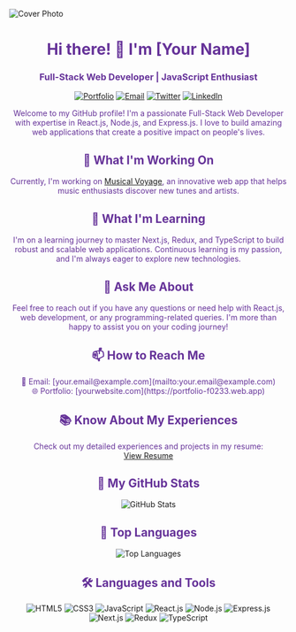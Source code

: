 <!-- Add your cover photo here -->
![Cover Photo](https://drive.google.com/file/d/1Cbeo62l4KciBf41xxibUFsDpgPtvRIvS/view?usp=sharing)

<h1 align="center" style="color: #663399;">Hi there! 👋 I'm [Your Name]</h1>
<h3 align="center" style="color: #663399;">Full-Stack Web Developer | JavaScript Enthusiast</h3>

<p align="center">
  <a href="https://portfolio-f0233.web.app" target="_blank"><img src="https://img.shields.io/badge/-Portfolio-9f00ff?style=for-the-badge&logo=react&logoColor=white" alt="Portfolio"></a>
  <a href="mailto:your.email@example.com"><img src="https://img.shields.io/badge/Email-Me-e91e63?style=for-the-badge&logo=gmail&logoColor=white" alt="Email"></a>
  <a href="https://twitter.com/yourhandle" target="_blank"><img src="https://img.shields.io/badge/Twitter-Follow-1da1f2?style=for-the-badge&logo=twitter&logoColor=white" alt="Twitter"></a>
  <a href="https://www.linkedin.com/in/yourusername" target="_blank"><img src="https://img.shields.io/badge/LinkedIn-Connect-0e76a8?style=for-the-badge&logo=linkedin&logoColor=white" alt="LinkedIn"></a>
</p>

<p align="center" style="color: #663399;">Welcome to my GitHub profile! I'm a passionate Full-Stack Web Developer with expertise in React.js, Node.js, and Express.js. I love to build amazing web applications that create a positive impact on people's lives.</p>

<h2 align="center" style="color: #663399;">🚀 What I'm Working On</h2>

<p align="center" style="color: #663399;">Currently, I'm working on <a href="https://summercamp-8c94a.web.app/" target="_blank">Musical Voyage</a>, an innovative web app that helps music enthusiasts discover new tunes and artists.</p>

<h2 align="center" style="color: #663399;">🌱 What I'm Learning</h2>

<p align="center" style="color: #663399;">I'm on a learning journey to master Next.js, Redux, and TypeScript to build robust and scalable web applications. Continuous learning is my passion, and I'm always eager to explore new technologies.</p>

<h2 align="center" style="color: #663399;">💬 Ask Me About</h2>

<p align="center" style="color: #663399;">Feel free to reach out if you have any questions or need help with React.js, web development, or any programming-related queries. I'm more than happy to assist you on your coding journey!</p>

<h2 align="center" style="color: #663399;">📫 How to Reach Me</h2>

<p align="center" style="color: #663399;">
  📧 Email: [your.email@example.com](mailto:your.email@example.com) <br>
  🌐 Portfolio: [yourwebsite.com](https://portfolio-f0233.web.app)
</p>

<h2 align="center" style="color: #663399;">📚 Know About My Experiences</h2>

<p align="center" style="color: #663399;">Check out my detailed experiences and projects in my resume:<br>
  <a href="https://drive.google.com/file/d/1FFP77L-ZG1crGgAytIXAeb7oUsXtTcRK/view?usp=sharing" target="_blank">View Resume</a>
</p>

<h2 align="center" style="color: #663399;">🎯 My GitHub Stats</h2>

<p align="center">
  <img src="https://github-readme-stats.vercel.app/api?username=itsmejunaied&show_icons=true&line_height=27&title_color=663399&icon_color=663399&text_color=333333&bg_color=fafafa" alt="GitHub Stats">
</p>

<h2 align="center" style="color: #663399;">🚀 Top Languages</h2>

<p align="center">
  <img src="https://github-readme-stats.vercel.app/api/top-langs/?username=itsmejunaied&langs_count=8&layout=compact&theme=radical" alt="Top Languages">
</p>

<h2 align="center" style="color: #663399;">🛠️ Languages and Tools</h2>

<p align="center">
  <!-- Replace the icons and links with your preferred languages and tools -->
  <img src="https://img.shields.io/badge/HTML5-E34F26?style=for-the-badge&logo=html5&logoColor=white" alt="HTML5">
  <img src="https://img.shields.io/badge/CSS3-1572B6?style=for-the-badge&logo=css3&logoColor=white" alt="CSS3">
  <img src="https://img.shields.io/badge/JavaScript-F7DF1E?style=for-the-badge&logo=javascript&logoColor=black" alt="JavaScript">
  <img src="https://img.shields.io/badge/React-61DAFB?style=for-the-badge&logo=react&logoColor=black" alt="React.js">
  <img src="https://img.shields.io/badge/Node.js-339933?style=for-the-badge&logo=node.js&logoColor=white" alt="Node.js">
  <img src="https://img.shields.io/badge/Express.js-000000?style=for-the-badge&logo=express&logoColor=white" alt="Express.js">
  <img src="https://img.shields.io/badge/Next.js-000000?style=for-the-badge&logo=next.js&logoColor=white" alt="Next.js">
  <img src="https://img.shields.io/badge/Redux-764ABC?style=for-the-badge&logo=redux&logoColor=white" alt="Redux">
  <img src="https://img.shields.io/badge/TypeScript-007ACC?style=for-the-badge&logo=typescript&logoColor=white" alt="TypeScript">
  <!-- Add more icons and links here -->
</p>
